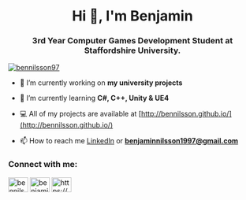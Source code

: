 <h1 align="center">Hi 👋, I'm Benjamin</h1>
<h3 align="center">3rd Year Computer Games Development Student at Staffordshire University.</h3>

<p align="left"> <a href="https://twitter.com/bennilsson97" target="blank"><img src="https://img.shields.io/twitter/follow/bennilsson97?logo=twitter&style=for-the-badge" alt="bennilsson97" /></a> </p>

- 🔭 I’m currently working on **my university projects**

- 🌱 I’m currently learning **C#, C++, Unity & UE4**

- 💻 All of my projects are available at [http://bennilsson.github.io/](http://bennilsson.github.io/)

- 📫 How to reach me <a href="https://linkedin.com/in/benjamin-nilsson" target="blank">LinkedIn</a> or **benjaminnilsson1997@gmail.com**

<h3 align="left">Connect with me:</h3>
<p align="left">
<a href="https://twitter.com/bennilsson97" target="blank"><img align="center" src="https://cdn.jsdelivr.net/npm/simple-icons@3.0.1/icons/twitter.svg" alt="bennilsson97" height="30" width="40" /></a>
<a href="https://linkedin.com/in/benjamin-nilsson" target="blank"><img align="center" src="https://cdn.jsdelivr.net/npm/simple-icons@3.0.1/icons/linkedin.svg" alt="benjamin-nilsson" height="30" width="40" /></a>
<a href="https://www.youtube.com/channel/ucdm0qrwoiaugdcdc3of6gog" target="blank"><img align="center" src="https://cdn.jsdelivr.net/npm/simple-icons@3.0.1/icons/youtube.svg" alt="https://www.youtube.com/channel/ucdm0qrwoiaugdcdc3of6gog" height="30" width="40" /></a>
</p>
